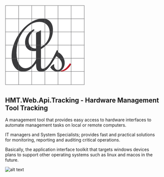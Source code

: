 # ![Logo](media/favicon.png)

## HMT.Web.Api.Tracking - Hardware Management Tool Tracking

A management tool that provides easy access to hardware interfaces to automate management tasks on local or remote computers.

IT managers and System Specialists; provides fast and practical solutions for monitoring, reporting and auditing critical operations.

Basically, the application interface toolkit that targets windows devices plans to support other operating systems such as linux and macos in the future.

![alt text](media/HMT.Web.Api.Tracking.png "Hardware Management Tool Web Application Api Tracking")